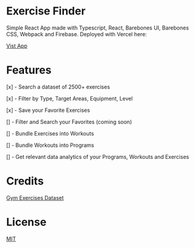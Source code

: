 # Exercise Finder

Simple React App made with Typescript, React, Barebones UI, Barebones CSS, Webpack and Firebase. Deployed with Vercel here:

[Vist App]("https://wimogas-exercise-finder.vercel.app/")

# Features

[x] - Search a dataset of 2500+ exercises

[x] - Filter by Type, Target Areas, Equipment, Level

[x] - Save your Favorite Exercises

[] - Filter and Search your Favorites (coming soon)

[] - Bundle Exercises into Workouts

[] - Bundle Workouts into Programs

[] - Get relevant data analytics of your Programs, Workouts and Exercises


# Credits

[Gym Exercises Dataset](https://www.kaggle.com/datasets/niharika41298/gym-exercise-data)

# License

[MIT](LICENSE.md)
